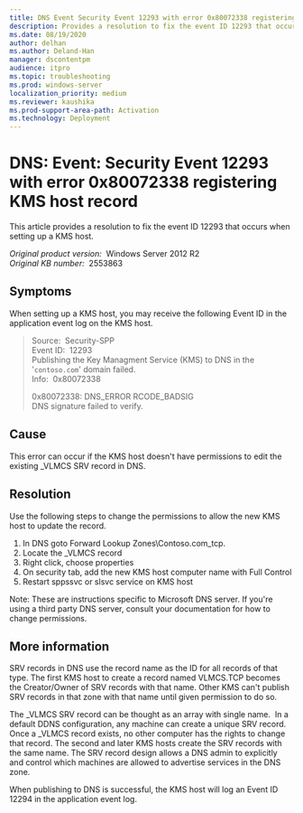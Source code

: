 ```yaml
---
title: DNS Event Security Event 12293 with error 0x80072338 registering KMS host record
description: Provides a resolution to fix the event ID 12293 that occurs when setting up a KMS host.
ms.date: 08/19/2020
author: delhan
ms.author: Deland-Han
manager: dscontentpm
audience: itpro
ms.topic: troubleshooting
ms.prod: windows-server
localization_priority: medium
ms.reviewer: kaushika
ms.prod-support-area-path: Activation
ms.technology: Deployment
---
```

# DNS: Event: Security Event 12293 with error 0x80072338 registering KMS host record

This article provides a resolution to fix the event ID 12293 that occurs when setting up a KMS host.

_Original product version:_ &nbsp;Windows Server 2012 R2  
_Original KB number:_ &nbsp;2553863

## Symptoms

When setting up a KMS host, you may receive the following Event ID in the application event log on the KMS host.

> Source:  Security-SPP  
Event ID:  12293  
Publishing the Key Managment Service (KMS) to DNS in the '`contoso.com`' domain failed.  
Info:  0x80072338  
>
> 0x80072338: DNS_ERROR RCODE_BADSIG  
DNS signature failed to verify.  

## Cause

This error can occur if the KMS host doesn't have permissions to edit the existing _VLMCS SRV record in DNS. 

## Resolution

Use the following steps to change the permissions to allow the new KMS host to update the record.  
1. In DNS goto Forward Lookup Zones\Contoso.com\_tcp. 
2. Locate the _VLMCS record
3. Right click, choose properties
4. On security tab, add the new KMS host computer name with Full Control
5. Restart sppssvc or slsvc service on KMS host

Note: These are instructions specific to Microsoft DNS server. If you're using a third party DNS server, consult your documentation for how to change permissions. 

## More information

SRV records in DNS use the record name as the ID for all records of that type. The first KMS host to create a record named VLMCS.TCP becomes the Creator/Owner of SRV records with that name. Other KMS can't publish SRV records in that zone with that name until given permission to do so.

The _VLMCS SRV record can be thought as an array with single name.  In a default DDNS configuration, any machine can create a unique SRV record.  Once a _VLMCS record exists, no other computer has the rights to change that record. The second and later KMS hosts create the SRV records with the same name. The SRV record design allows a DNS admin to explicitly and control which machines are allowed to advertise services in the DNS zone.

When publishing to DNS is successful, the KMS host will log an Event ID 12294 in the application event log.

